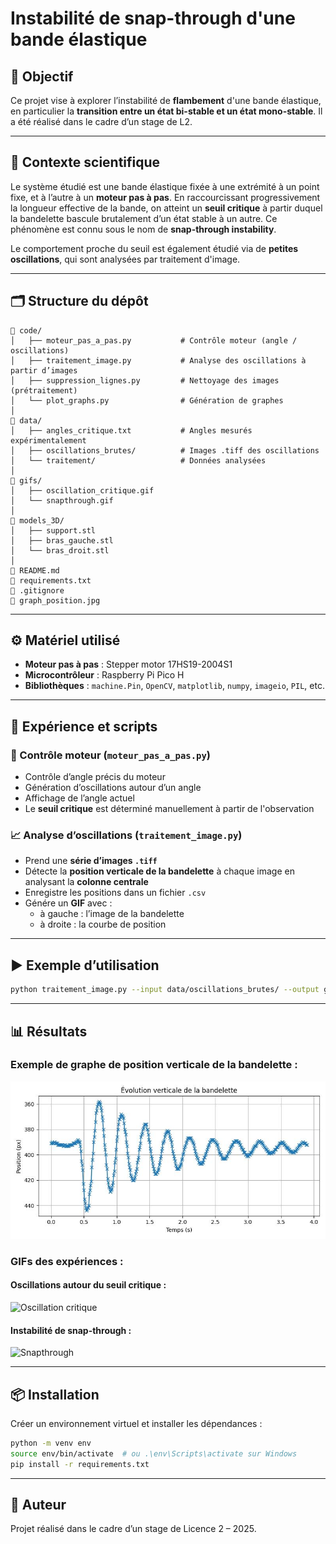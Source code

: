 # Instabilité de snap-through d'une bande élastique

## 🎯 Objectif

Ce projet vise à explorer l’instabilité de **flambement** d'une bande élastique, en particulier la **transition entre un état bi-stable et un état mono-stable**. Il a été réalisé dans le cadre d’un stage de L2.

---

## 🧠 Contexte scientifique

Le système étudié est une bande élastique fixée à une extrémité à un point fixe, et à l’autre à un **moteur pas à pas**. En raccourcissant progressivement la longueur effective de la bande, on atteint un **seuil critique** à partir duquel la bandelette bascule brutalement d’un état stable à un autre. Ce phénomène est connu sous le nom de **snap-through instability**.

Le comportement proche du seuil est également étudié via de **petites oscillations**, qui sont analysées par traitement d'image.

---

## 🗂️ Structure du dépôt

```
📁 code/
│   ├── moteur_pas_a_pas.py           # Contrôle moteur (angle / oscillations)
│   ├── traitement_image.py           # Analyse des oscillations à partir d’images
│   ├── suppression_lignes.py         # Nettoyage des images (prétraitement)
│   └── plot_graphs.py                # Génération de graphes
│
📁 data/
│   ├── angles_critique.txt           # Angles mesurés expérimentalement
│   ├── oscillations_brutes/          # Images .tiff des oscillations
│   └── traitement/                   # Données analysées
│
📁 gifs/
│   ├── oscillation_critique.gif
│   └── snapthrough.gif
│
📁 models_3D/
│   ├── support.stl
│   ├── bras_gauche.stl
│   └── bras_droit.stl
│
📄 README.md
📄 requirements.txt
📄 .gitignore
📄 graph_position.jpg
```

---

## ⚙️ Matériel utilisé

- **Moteur pas à pas** : Stepper motor 17HS19-2004S1
- **Microcontrôleur** : Raspberry Pi Pico H
- **Bibliothèques** : `machine.Pin`, `OpenCV`, `matplotlib`, `numpy`, `imageio`, `PIL`, etc.

---

## 🧪 Expérience et scripts

### 🔩 Contrôle moteur (`moteur_pas_a_pas.py`)
- Contrôle d’angle précis du moteur
- Génération d’oscillations autour d’un angle
- Affichage de l’angle actuel
- Le **seuil critique** est déterminé manuellement à partir de l'observation

### 📈 Analyse d’oscillations (`traitement_image.py`)
- Prend une **série d’images `.tiff`**
- Détecte la **position verticale de la bandelette** à chaque image en analysant la **colonne centrale**
- Enregistre les positions dans un fichier `.csv`
- Génére un **GIF** avec :
  - à gauche : l’image de la bandelette
  - à droite : la courbe de position

---

## ▶️ Exemple d’utilisation

```bash
python traitement_image.py --input data/oscillations_brutes/ --output gifs/oscillation_critique.gif
```

---

## 📊 Résultats

### Exemple de graphe de position verticale de la bandelette :

![Graphe de position](./graph_position.jpg)

### GIFs des expériences :

#### Oscillations autour du seuil critique :
![Oscillation critique](./gifs/oscillation_critique.gif)

#### Instabilité de snap-through :
![Snapthrough](./gifs/snapthrough.gif)

---

## 📦 Installation

Créer un environnement virtuel et installer les dépendances :

```bash
python -m venv env
source env/bin/activate  # ou .\env\Scripts\activate sur Windows
pip install -r requirements.txt
```

---

## 👤 Auteur

Projet réalisé dans le cadre d’un stage de Licence 2 – 2025.